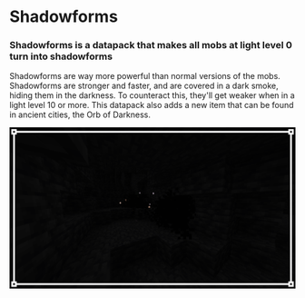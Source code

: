 # Shadowforms

### Shadowforms is a datapack that makes all mobs at light level 0 turn into shadowforms

Shadowforms are way more powerful than normal versions of the mobs. Shadowforms are stronger and faster, and are covered in a dark smoke, hiding them in the darkness. To counteract this, they'll get weaker when in a light level 10 or more.
This datapack also adds a new item that can be found in ancient cities, the Orb of Darkness.

<img src="https://github.com/DragonPoika/Shadowforms/raw/main/images/shadowforms.png">
